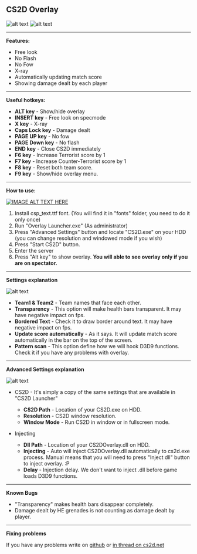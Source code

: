 ## CS2D Overlay ##
![alt text](https://i.imgur.com/yfTfI1B.gif)
![alt text](https://i.imgur.com/cJvaVmM.jpg)

---
**Features:**

 - Free look
 - No Flash
 - No Fow
 - X-ray
 - Automatically updating match score
 - Showing damage dealt by each player
---
**Useful hotkeys:**

- **ALT key** - Show/hide overlay
- **INSERT key** - Free look on specmode
- **X key** - X-ray
- **Caps Lock key** - Damage dealt 
- **PAGE UP key** - No fow
- **PAGE Down key** - No flash
- **END key** - Close CS2D immediately
- **F6 key** - Increase Terrorist score by 1
- **F7 key** - Increase Counter-Terrorist score by 1
- **F8 key** - Reset both team score.
- **F9 key** - Show/hide overlay menu.

---
**How to use:**

[![IMAGE ALT TEXT HERE](https://i.imgur.com/MUWMVRn.jpg)](https://www.youtube.com/watch?v=ppSLAltnleA)

1. Install csp_text.ttf font. (You will find it in "fonts" folder, you need to do it only once)
2. Run "Overlay Launcher.exe" (As administrator)
3. Press "Advanced Settings" button and locate "CS2D.exe" on your HDD (you can change resolution and windowed mode if you wish)
4. Press "Start CS2D" button.
5. Enter the server
6. Press "Alt key" to show overlay. **You will able to see overlay only if you are on spectator.**

---
**Settings explanation**

![alt text](https://i.imgur.com/DD4ujRR.png)

- **Team1 & Team2** - Team names that face each other.
- **Transparency** - This option will make health bars transparent. It may have negative impact on fps.
- **Bordered Text** - Check it to draw border around text. It may have negative impact on fps.
- **Update score automatically** - As it says. It will update match score automatically in the bar on the top of the screen.
- **Pattern scan** - This option define how we will hook D3D9 functions. Check it if you have any problems with overlay.

---
**Advanced Settings explanation**

![alt text](https://i.imgur.com/dxJqDQN.png)

- CS2D - It's simply a copy of the same settings that are available in "CS2D Launcher"
	- **CS2D Path** - Location of your CS2D.exe on HDD.
	- **Resolution** - CS2D window resolution.
	- **Window Mode** - Run CS2D in window or in fullscreen mode.

- Injecting
	- **Dll Path** - Location of your CS2DOverlay.dll on HDD.
	- **Injecting** - Auto will inject CS2DOverlay.dll automatically to cs2d.exe process. Manual means that you will need to press "Inject dll" button to inject overlay. :P
	- **Delay** - Injection delay. We don't want to inject .dll before game loads D3D9 functions.

---
**Known Bugs**

- "Transparency" makes health bars disappear completely.
- Damage dealt by HE grenades is not counting as damage dealt by player.

---
**Fixing problems**

If you have any problems write on [github](https://github.com/xAranaktu/CS2D-Overlay/issues) or [in thread on cs2d.net](https://cs2d.net/viewtopic.php?f=871&t=6869)
